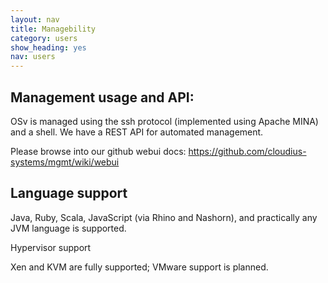 ```yaml
---
layout: nav
title: Managebility
category: users
show_heading: yes
nav: users
---
```


## Management usage and API:

OSv is managed using the ssh protocol (implemented using Apache MINA) and a shell. We have a REST API for automated management.

Please browse into our github webui docs: https://github.com/cloudius-systems/mgmt/wiki/webui

<!--more-->

## Language support

Java, Ruby, Scala, JavaScript (via Rhino and Nashorn), and practically any JVM language is supported.

Hypervisor support

Xen and KVM are fully supported; VMware support is planned.


